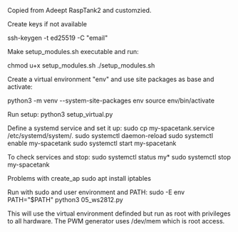 Copied from Adeept RaspTank2 and customzied.

Create keys if not available

ssh-keygen -t ed25519 -C "email"

Make setup_modules.sh executable and run:

chmod u+x setup_modules.sh
./setup_modules.sh

Create a virtual environment "env" and use site packages as base and activate:

python3 -m venv --system-site-packages env
source env/bin/activate

Run setup:
python3 setup_virtual.py

Define a systemd service and set it up:
sudo cp my-spacetank.service /etc/systemd/system/.
sudo systemctl daemon-reload
sudo systemctl enable my-spacetank
sudo systemctl start my-spacetank


To check services and stop:
sudo systemctl status my*
sudo systemctl stop my-spacetank

Problems with create_ap
sudo apt install iptables

Run with sudo and user environment and PATH:
sudo -E env PATH="$PATH" python3 05_ws2812.py

This will use the virtual environment definded but run as root with privileges to all hardware. The PWM generator uses /dev/mem which is root access.





